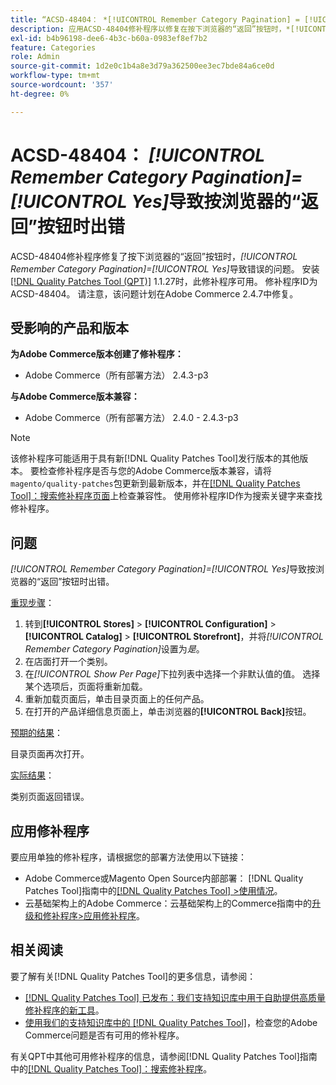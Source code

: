 ```yaml
---
title: “ACSD-48404： *[!UICONTROL Remember Category Pagination] = [!UICONTROL Yes]*在按下浏览器的‘后退’按钮时导致错误”
description: 应用ACSD-48404修补程序以修复在按下浏览器的“返回”按钮时，*[!UICONTROL Remember Category Pagination] = [!UICONTROL Yes]*导致错误的Adobe Commerce问题。
exl-id: b4b96198-dee6-4b3c-b60a-0983ef8ef7b2
feature: Categories
role: Admin
source-git-commit: 1d2e0c1b4a8e3d79a362500ee3ec7bde84a6ce0d
workflow-type: tm+mt
source-wordcount: '357'
ht-degree: 0%

---
```


# ACSD-48404： *[!UICONTROL Remember Category Pagination]=[!UICONTROL Yes]*&#x200B;导致按浏览器的“返回”按钮时出错

ACSD-48404修补程序修复了按下浏览器的“返回”按钮时，*[!UICONTROL Remember Category Pagination]=[!UICONTROL Yes]*&#x200B;导致错误的问题。 安装[[!DNL Quality Patches Tool (QPT)]](/help/announcements/adobe-commerce-announcements/magento-quality-patches-released-new-tool-to-self-serve-quality-patches.md) 1.1.27时，此修补程序可用。 修补程序ID为ACSD-48404。 请注意，该问题计划在Adobe Commerce 2.4.7中修复。

## 受影响的产品和版本

**为Adobe Commerce版本创建了修补程序：**

* Adobe Commerce（所有部署方法） 2.4.3-p3

**与Adobe Commerce版本兼容：**

* Adobe Commerce（所有部署方法） 2.4.0 - 2.4.3-p3

>[!NOTE]
>
>该修补程序可能适用于具有新[!DNL Quality Patches Tool]发行版本的其他版本。 要检查修补程序是否与您的Adobe Commerce版本兼容，请将`magento/quality-patches`包更新到最新版本，并在[[!DNL Quality Patches Tool]：搜索修补程序页面](https://experienceleague.adobe.com/tools/commerce-quality-patches/index.html)上检查兼容性。 使用修补程序ID作为搜索关键字来查找修补程序。

## 问题

*[!UICONTROL Remember Category Pagination]=[!UICONTROL Yes]*&#x200B;导致按浏览器的“返回”按钮时出错。


<u>重现步骤</u>：

1. 转到&#x200B;**[!UICONTROL Stores]** > **[!UICONTROL Configuration]** > **[!UICONTROL Catalog]** > **[!UICONTROL Storefront]**，并将&#x200B;*[!UICONTROL Remember Category Pagination]*&#x200B;设置为&#x200B;*是*。
1. 在店面打开一个类别。
1. 在&#x200B;*[!UICONTROL Show Per Page]*&#x200B;下拉列表中选择一个非默认值的值。 选择某个选项后，页面将重新加载。
1. 重新加载页面后，单击目录页面上的任何产品。
1. 在打开的产品详细信息页面上，单击浏览器的&#x200B;**[!UICONTROL Back]**&#x200B;按钮。

<u>预期的结果</u>：

目录页面再次打开。

<u>实际结果</u>：

类别页面返回错误。

## 应用修补程序

要应用单独的修补程序，请根据您的部署方法使用以下链接：

* Adobe Commerce或Magento Open Source内部部署： [!DNL Quality Patches Tool]指南中的[[!DNL Quality Patches Tool] >使用情况](https://experienceleague.adobe.com/docs/commerce-operations/tools/quality-patches-tool/usage.html)。
* 云基础架构上的Adobe Commerce：云基础架构上的Commerce指南中的[升级和修补程序>应用修补程序](https://experienceleague.adobe.com/docs/commerce-cloud-service/user-guide/develop/upgrade/apply-patches.html)。

## 相关阅读

要了解有关[!DNL Quality Patches Tool]的更多信息，请参阅：

* [[!DNL Quality Patches Tool] 已发布：我们支持知识库中用于自助提供高质量修补程序的新工具](/help/announcements/adobe-commerce-announcements/magento-quality-patches-released-new-tool-to-self-serve-quality-patches.md)。
* [使用我们的支持知识库中的 [!DNL Quality Patches Tool]](/help/support-tools/patches-available-in-qpt-tool/check-patch-for-magento-issue-with-magento-quality-patches.md)，检查您的Adobe Commerce问题是否有可用的修补程序。

有关QPT中其他可用修补程序的信息，请参阅[!DNL Quality Patches Tool]指南中的[[!DNL Quality Patches Tool]：搜索修补程序](https://experienceleague.adobe.com/tools/commerce-quality-patches/index.html)。

